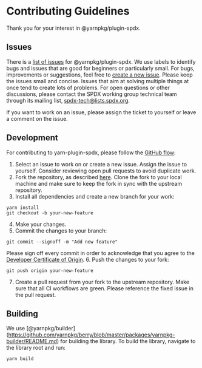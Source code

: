 <!--
SPDX-FileCopyrightText: 2023 SPDX contributors

SPDX-License-Identifier: CC0-1.0
-->

# Contributing Guidelines
Thank you for your interest in @yarnpkg/plugin-spdx.

## Issues
There is a [list of issues](https://github.com/spdx/yarn-plugin-spdx/issues) for @yarnpkg/plugin-spdx.
We use labels to identify bugs and issues that are good for beginners or particularly small.
For bugs, improvements or suggestions, feel free to [create a new issue](https://github.com/spdx/yarn-plugin-spdx/issues/new).
Please keep the issues small and concise. Issues that aim at solving multiple things at once tend to create lots of problems.
For open questions or other discussions, please contact the SPDX working group technical team through its mailing list, [spdx-tech@lists.spdx.org](mailto:spdx-tech@lists.spdx.org).

If you want to work on an issue, please assign the ticket to yourself or leave a comment on the issue.

## Development
For contributing to yarn-plugin-spdx, please follow the [GitHub flow](https://docs.github.com/en/get-started/quickstart/github-flow):
1. Select an issue to work on or create a new issue. Assign the issue to yourself. Consider reviewing open pull requests to avoid duplicate work.
2. Fork the repository, as described [here](https://docs.github.com/en/get-started/quickstart/fork-a-repo#forking-a-repository). Clone the fork to your local machine and make sure to keep the fork in sync with the upstream repository.
3. Install all dependencies and create a new branch for your work:
```shell
yarn install
git checkout -b your-new-feature
```
4. Make your changes.
5. Commit the changes to your branch:
```shell
git commit --signoff -m "Add new feature"
```
Please sign off every commit in order to acknowledge that you agree to the [Developer Certificate of Origin](DCO.md).
6. Push the changes to your fork:
```shell
git push origin your-new-feature
```
7. Create a pull request from your fork to the upstream repository. Make sure that all CI workflows are green. Please reference the fixed issue in the pull request.

## Building
We use [@yarnpkg/builder] (https://github.com/yarnpkg/berry/blob/master/packages/yarnpkg-builder/README.md) for building the library.
To build the library, navigate to the library root and run:
```shell
yarn build
```
